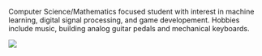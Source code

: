 Computer Science/Mathematics focused student with interest in machine learning, digital signal processing, and game developement. Hobbies include music, building analog guitar pedals and mechanical keyboards.

<img align = "middle" src="https://api.githubtrends.io/user/svg/bsumser/langs?time_range=one_year&use_percent=True&theme=classic">

<!--https://www.githubtrends.io/user
